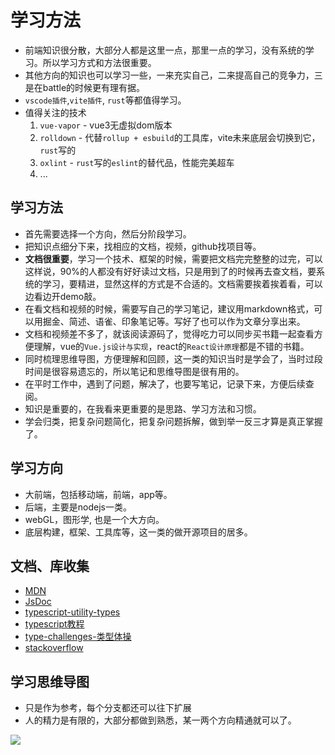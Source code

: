 # 学习方法

- 前端知识很分散，大部分人都是这里一点，那里一点的学习，没有系统的学习。所以学习方式和方法很重要。
- 其他方向的知识也可以学习一些，一来充实自己，二来提高自己的竞争力，三是在battle的时候更有理有据。
- `vscode插件`,`vite插件`, `rust`等都值得学习。
- 值得关注的技术
  1. `vue-vapor` - vue3无虚拟dom版本
  2. `rolldown` - 代替`rollup + esbuild`的工具库，vite未来底层会切换到它，`rust`写的
  3. `oxlint` - `rust`写的`eslint`的替代品，性能完美超车
  4. ...

## 学习方法

- 首先需要选择一个方向，然后分阶段学习。
- 把知识点细分下来，找相应的文档，视频，github找项目等。
- **文档很重要**，学习一个技术、框架的时候，需要把文档完完整整的过完，可以这样说，90%的人都没有好好读过文档，只是用到了的时候再去查文档，要系统的学习，要精进，显然这样的方式是不合适的。文档需要挨着挨着看，可以边看边开demo敲。
- 在看文档和视频的时候，需要写自己的学习笔记，建议用markdown格式，可以用掘金、简述、语雀、印象笔记等。写好了也可以作为文章分享出来。
- 文档和视频差不多了，就该阅读源码了，觉得吃力可以同步买书籍一起查看方便理解，vue的`Vue.js设计与实现`，react的`React设计原理`都是不错的书籍。
- 同时梳理思维导图，方便理解和回顾，这一类的知识当时是学会了，当时过段时间是很容易遗忘的，所以笔记和思维导图是很有用的。
- 在平时工作中，遇到了问题，解决了，也要写笔记，记录下来，方便后续查阅。
- 知识是重要的，在我看来更重要的是思路、学习方法和习惯。
- 学会归类，把复杂问题简化，把复杂问题拆解，做到举一反三才算是真正掌握了。

## 学习方向

- 大前端，包括移动端，前端，app等。
- 后端，主要是nodejs一类。
- webGL，图形学, 也是一个大方向。
- 底层构建，框架、工具库等，这一类的做开源项目的居多。

## 文档、库收集

- [MDN](https://developer.mozilla.org/zh-CN/)
- [JsDoc](https://www.jsdoc.com.cn/)
- [typescript-utility-types](https://www.typescriptlang.org/docs/handbook/utility-types.html)
- [typescript教程](https://wangdoc.com/typescript/)
- [type-challenges-类型体操](https://github.com/type-challenges/type-challenges)
- [stackoverflow](https://stackoverflow.com/)

## 学习思维导图

- 只是作为参考，每个分支都还可以往下扩展
- 人的精力是有限的，大部分都做到熟悉，某一两个方向精通就可以了。

<img src="/static/web-learn.png" />
